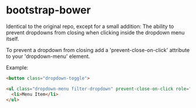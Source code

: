 bootstrap-bower
===============

Identical to the original repo, except for a small addition: The ability to prevent dropdowns from closing when clicking inside the dropdown menu itself.

To prevent a dropdown from closing add a 'prevent-close-on-click' attribute to your 'dropdown-menu' element.

Example:

```html
<button class="dropdown-toggle">

<ul class="dropdown-menu filter-dropdown" prevent-close-on-click role="menu">
  <li>Menu Item</li>
</ul>
```
